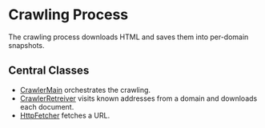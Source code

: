 # Crawling Process

The crawling process downloads HTML and saves them
into per-domain snapshots.

## Central Classes

* [CrawlerMain](src/main/java/nu/marginalia/crawl/CrawlerMain.java) orchestrates the crawling.
* [CrawlerRetreiver](src/main/java/nu/marginalia/crawl/retreival/CrawlerRetreiver.java)
  visits known addresses from a domain and downloads each document.
* [HttpFetcher](src/main/java/nu/marginalia/crawl/retreival/HttpFetcher.java)
  fetches a URL.
